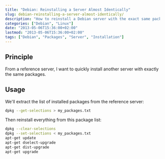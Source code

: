 ```yaml
---
title: "Debian: Reinstalling a Server Almost Identically"
slug: debian-reinstalling-a-server-almost-identically/
description: "How to reinstall a Debian server with the exact same packages as a reference server."
categories: ["Debian", "Linux"]
date: "2013-05-06T15:36:00+02:00"
lastmod: "2013-05-06T15:36:00+02:00"
tags: ["Debian", "Packages", "Server", "Installation"]
---
```


## Principle

From a reference server, I want to quickly install another server with exactly the same packages.

## Usage

We'll extract the list of installed packages from the reference server:

```bash
dpkg --get-selections > my_packages.txt
```

Then reinstall everything from this package list:

```bash
dpkg --clear-selections
dpkg --set-selections < my_packages.txt
apt-get update
apt-get dselect-upgrade
apt-get dist-upgrade
apt-get upgrade
```
